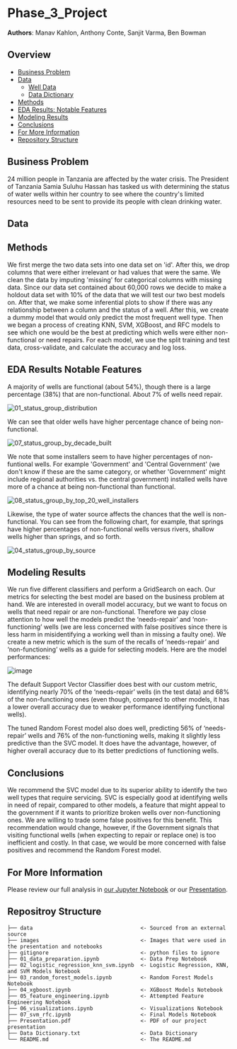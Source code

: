 # Phase_3_Project
 
**Authors**: Manav Kahlon, Anthony Conte, Sanjit Varma, Ben Bowman
  
## Overview
- [Business Problem](#Business-Problem)
- [Data](#Data)
   - [Well Data](./data)
   - [Data Dictionary](./Data-Dictionary.txt)
- [Methods](#Methods)
- [EDA Results: Notable Features](#EDA-Results-Notable-Features) 
- [Modeling Results](#Modeling-Results)
- [Conclusions](#Conclusions)
- [For More Information](#For-More-Information)
- [Repository Structure](#Repositroy-Structure)
  

## Business Problem
24 million people in Tanzania are affected by the water crisis. The President of Tanzania Samia Suluhu Hassan has tasked us with determining the status of water wells within her country to see where the country's limited resources need to be sent to provide its people with clean drinking water.
 
## Data

   
    
    
## Methods
We first merge the two data sets into one data set on 'id'. After this, we drop columns that were either irrelevant or had values that were the same. We clean the data by imputing 'missing' for categorical columns with missing data. Since our data set contained about 60,000 rows we decide to make a holdout data set with 10% of the data that we will test our two best models on. After that, we make some inferential plots to show if there was any relationship between a column and the status of a well. After this, we create a dummy model that would only predict the most frequent well type. Then we began a process of creating KNN, SVM, XGBoost, and RFC models to see which one would be the best at predicting which wells were either non-functional or need repairs. For each model, we use the split training and test data, cross-validate, and calculate the accuracy and log loss.  

    
## EDA Results Notable Features
A majority of wells are functional (about 54%), though there is a large percentage (38%) that are non-functional.  About 7% of wells need repair.  

![01_status_group_distribution](https://user-images.githubusercontent.com/82840623/128361746-fefdec06-f945-4f03-9839-82897f38d64f.png)

We can see that older wells have higher percentage chance of being non-functional. 

![07_status_group_by_decade_built](https://user-images.githubusercontent.com/82840623/128361985-8f548338-7bc5-43a6-83bc-6a1917a8ca07.png)

We note that some installers seem to have higher percentages of non-funtional wells.  For example 'Government' and 'Central Government' (we don't know if these are the same category, or whether 'Government' might include regional authorities vs. the central government) installed wells have more of a chance at being non-functional than functional.  

![08_status_group_by_top_20_well_installers](https://user-images.githubusercontent.com/82840623/128362982-3b00bc80-47f6-4452-8f90-ee2632148a92.png)

Likewise, the type of water source affects the chances that the well is non-functional.  You can see from the following chart, for example, that springs have higher percentages of non-functional wells versus rivers, shallow wells higher than springs, and so forth.

![04_status_group_by_source](https://user-images.githubusercontent.com/82840623/128363099-06154e46-c3dc-4555-835f-4728b9abcab5.png)


 
## Modeling Results
We run five different classifiers and perform a GridSearch on each. Our metrics for selecting the best model are based on the business problem at hand. We are interested in overall model accuracy, but we want to focus on wells that need repair or are non-functional. Therefore we pay close attention to how well the models predict the ‘needs-repair’ and ‘non-functioning’ wells (we are less concerned with false positives since there is less harm in misidentifying a working well than in missing a faulty one). We create a new metric which is the sum of the recalls of ‘needs-repair’ and ‘non-functioning’ wells as a guide for selecting models. Here are the model performances:

![image](https://user-images.githubusercontent.com/82840623/128362806-79864f15-fd27-4da8-bec5-67c79d6b3dca.png)

The default Support Vector Classifier does best with our custom metric, identifying nearly 70% of the ‘needs-repair’ wells (in the test data) and 68% of the non-functioning ones (even though, compared to other models, it has a lower overall accuracy due to weaker performance identifying functional wells).

The tuned Random Forest model also does well, predicting 56% of ‘needs-repair’ wells and 76% of the non-functioning wells, making it slightly less predictive than the SVC model. It does have the advantage, however, of higher overall accuracy due to its better predictions of functioning wells.


  
    
## Conclusions
We recommend the SVC model due to its superior ability to identify the two well types that require servicing. SVC is especially good at identifying wells in need of repair, compared to other models, a feature that might appeal to the government if it wants to prioritize broken wells over non-functioning ones.  We are willing to trade some false positives for this benefit. This recommendation would change, however, if the Government signals that visiting functional wells (when expecting to repair or replace one) is too inefficient and costly. In that case, we would be more concerned with false positives and recommend the Random Forest model.

    
    
## For More Information
Please review our full analysis in [our Jupyter Notebook](./Notebook.ipynb) or our [Presentation](./Presentation.pdf).    
    
## Repositroy Structure
 ```
├── data                                  <- Sourced from an external source
├── images                                <- Images that were used in the presentation and notebooks                                           
├── gitignore                             <- python files to ignore 
├── 01_data_preparation.ipynb             <- Data Prep Notebook
├── 02_logistic_regression_knn_svm.ipynb  <- Logistic Regression, KNN, and SVM Models Notebook
├── 03_random_forest_models.ipynb         <- Random Forest Models Notebook
├── 04_xgboost.ipynb                      <- XGBoost Models Notebook
├── 05_feature_engineering.ipynb          <- Attempted Feature Engineering Notebook
├── 06_visualizations.ipynb               <- Visualizations Notebook
├── 07_svm_rfc.ipynb                      <- Final Models Notebook
├── Presentation.pdf                      <- PDF of our project presentation  
├── Data Dictionary.txt                   <- Data Dictionary
└── README.md                             <- The README.md

```
